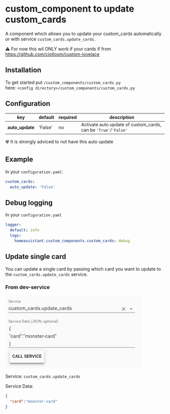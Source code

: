 # custom_component to update custom_cards

A component which allows you to update your custom_cards automatically or with service `custom_cards.update_cards`.

⚠️ For now this wil ONLY work if your cards if from https://github.com/ciotlosm/custom-lovelace


## Installation
To get started put `/custom_components/custom_cards.py`  
here: `<config directory>/custom_components/custom_cards.py`  
  


## Configuration
  
| key | default | required | description
| --- | --- | --- | ---
| **auto_update** | 'False' | no | Activate auto update of custom_cards, can be `'True'`/`'False'`

☢️ It is strongly adviced to not have this auto update

## Example

In your `configuration.yaml`:
```yaml
custom_cards:
  auto_update: 'False'
```

## Debug logging

In your `configuration.yaml`
```yaml
logger:
  default: info
  logs:
    homeassistant.custom_components.custom_cards: debug
```

## Update single card

You can update a single card by passing which card you want to update to the  `custom_cards.update_cards` service.

### From dev-service

![singlecard](bin/single_card.png)

Service:
`custom_cards.update_cards`

Service Data:

```json
{
  "card":"monster-card"
}
```

